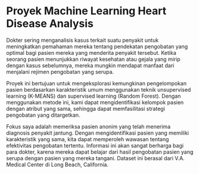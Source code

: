 # Proyek Machine Learning Heart Disease Analysis

Dokter sering menganalisis kasus terkait suatu penyakit untuk meningkatkan pemahaman mereka tentang pendekatan pengobatan yang optimal bagi pasien mereka yang menderita penyakit tersebut. Ketika seorang pasien menunjukkan riwayat kesehatan atau gejala yang mirip dengan kasus sebelumnya, mereka mungkin mendapat manfaat dari menjalani rejimen pengobatan yang serupa.

Proyek ini bertujuan untuk mengeksplorasi kemungkinan pengelompokan pasien berdasarkan karakteristik umum menggunakan teknik unsupervised learning (K-MEANS) dan supervised learning (Random Forest). Dengan menggunakan metode ini, kami dapat mengidentifikasi kelompok pasien dengan atribut yang sama, sehingga dapat memfasilitasi strategi pengobatan yang ditargetkan.

Fokus saya adalah memeriksa pasien anonim yang telah menerima diagnosis penyakit jantung. Dengan mengidentifikasi pasien yang memiliki karakteristik yang sama, kita dapat memperoleh wawasan tentang efektivitas pengobatan tertentu. Informasi ini akan sangat berharga bagi para dokter, karena mereka dapat belajar dari hasil pengobatan pasien yang serupa dengan pasien yang mereka tangani. Dataset ini berasal dari V.A. Medical Center di Long Beach, California.
